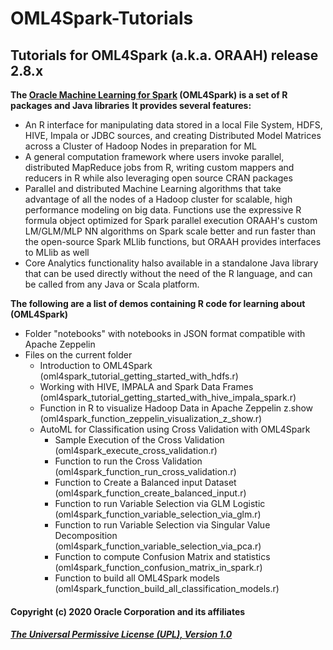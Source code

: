 # OML4Spark-Tutorials

## Tutorials for OML4Spark (a.k.a. ORAAH) release 2.8.x
**The [Oracle Machine Learning for Spark][1] (OML4Spark) is a set of R packages and Java libraries**
**It provides several features:**
- An R interface for manipulating data stored in a local File System, HDFS, HIVE, Impala or JDBC sources, and creating Distributed Model Matrices across a Cluster of Hadoop Nodes in preparation for ML
- A general computation framework where users invoke parallel, distributed MapReduce jobs from R, writing custom mappers and reducers in R while also leveraging open source CRAN packages
- Parallel and distributed Machine Learning algorithms that take advantage of all the nodes of a Hadoop cluster for scalable, high performance modeling on big data. Functions use the expressive R formula object optimized for Spark parallel execution
ORAAH's custom LM/GLM/MLP NN algorithms on Spark scale better and run faster than the open-source Spark MLlib functions, but ORAAH provides interfaces to MLlib as well
- Core Analytics functionality halso available in a standalone Java library that can be used directly without the need of the R language, and can be called from any Java or Scala platform.


**The following are a list of demos containing R code for learning about (OML4Spark)** 
- Folder "notebooks" with notebooks in JSON format compatible with Apache Zeppelin 
- Files on the current folder
  - Introduction to OML4Spark (oml4spark_tutorial_getting_started_with_hdfs.r)
  - Working with HIVE, IMPALA and Spark Data Frames (oml4spark_tutorial_getting_started_with_hive_impala_spark.r)
  - Function in R to visualize Hadoop Data in Apache Zeppelin z.show (oml4spark_function_zeppelin_visualization_z_show.r)
  - AutoML for Classification using Cross Validation with OML4Spark
    * Sample Execution of the Cross Validation (oml4spark_execute_cross_validation.r)
    * Function to run the Cross Validation (oml4spark_function_run_cross_validation.r)
    * Function to Create a Balanced input Dataset (oml4spark_function_create_balanced_input.r)
    * Function to run Variable Selection via GLM Logistic (oml4spark_function_variable_selection_via_glm.r)
    * Function to run Variable Selection via Singular Value Decomposition (oml4spark_function_variable_selection_via_pca.r)
    * Function to compute Confusion Matrix and statistics (oml4spark_function_confusion_matrix_in_spark.r)
    * Function to build all OML4Spark models (oml4spark_function_build_all_classification_models.r)

[1]:https://www.oracle.com/database/technologies/datawarehouse-bigdata/oml4spark.html

#### Copyright (c) 2020 Oracle Corporation and its affiliates

##### [The Universal Permissive License (UPL), Version 1.0](https://oss.oracle.com/licenses/upl/)

